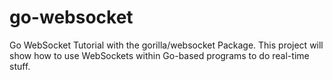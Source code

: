 # go-websocket
Go WebSocket Tutorial with the gorilla/websocket Package. This project will show how to use WebSockets within Go-based programs to do real-time stuff.
